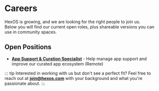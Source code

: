# Careers

HexOS is growing, and we are looking for the right people to join us.  
Below you will find our current open roles, plus shareable versions you can use in community spaces.

## Open Positions

- [**App Support & Curation Specialist**](/careers/app-curator/) - Help manage app support and improve our curated app ecosystem (Remote)

::: tip Interested in working with us but don't see a perfect fit? 
Feel free to reach out at **join@hexos.com** with your background and what you're passionate about.
:::
